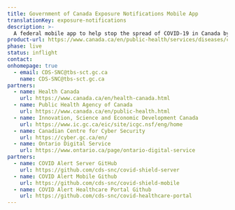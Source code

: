 ```yaml
---
title: Government of Canada Exposure Notifications Mobile App
translationKey: exposure-notifications
description: >-
  A federal mobile app to help stop the spread of COVID-19 in Canada by notifying Canadians of exposure, while fully protecting their privacy.
product-url: https://www.canada.ca/en/public-health/services/diseases/coronavirus-disease-covid-19/covid-alert.html
phase: live
status: inflight
contact:
onhomepage: true
  - email: CDS-SNC@tbs-sct.gc.ca
    name: CDS-SNC@tbs-sct.gc.ca
partners:
  - name: Health Canada
    url: https://www.canada.ca/en/health-canada.html
  - name: Public Health Agency of Canada
    url: https://www.canada.ca/en/public-health.html
  - name: Innovation, Science and Economic Development Canada
    url: https://www.ic.gc.ca/eic/site/icgc.nsf/eng/home
  - name: Canadian Centre for Cyber Security
    url: https://cyber.gc.ca/en/
  - name: Ontario Digital Service
    url: https://www.ontario.ca/page/ontario-digital-service
partners:
  - name: COVID Alert Server GitHub
    url: https://github.com/cds-snc/covid-shield-server
  - name: COVID Alert Mobile Github
    url: https://github.com/cds-snc/covid-shield-mobile
  - name: COVID Alert Healthcare Portal Github
    url: https://github.com/cds-snc/covid-healthcare-portal
---
```

